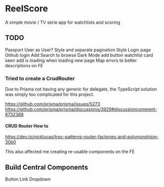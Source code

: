 # ReelScore

A simple movie / TV serie app for watchlists and scoring

## TODO

Passport User as User?
Style and separate pagination
Style Login page
Gtihub login
Add Search to browse
Dark Mode
add button watchlist card seen
add is loading when loading new page
Map errors to better descriptions on FE

### Tried to create a CrudRouter

Due to Prisma not having any generic for delegate, the TypeScript solution was simply too complicated for this project.

https://github.com/prisma/prisma/issues/5273
https://github.com/prisma/prisma/discussions/3929#discussioncomment-6732368

#### CRUD Router How to

https://dev.to/nicklucas/trpc-patterns-router-factories-and-polymorphism-30b0

This also affected me creating re-usable components on the FE

## Build Central Components

Button
Link
Dropdown
